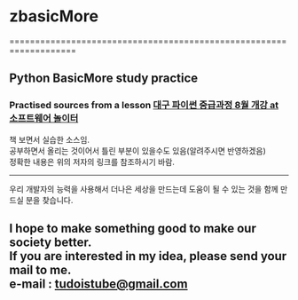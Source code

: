 # zbasicMore
===================================================================

## Python BasicMore study practice  

### Practised sources from a lesson [대구 파이썬 중급과정 8월 개강 at 소프트웨어 놀이터](http://cafe.naver.com/gubass/8881)    
    
책 보면서 실습한 소스임.  
공부하면서 올리는 것이어서 틀린 부분이 있을수도 있음(알려주시면 반영하겠음)  
정확한 내용은 위의 저자의 링크를 참조하시기 바람.  

---
우리 개발자의 능력을 사용해서 더나은 세상을 만드는데 도움이 될 수 있는 것을
함께 만드실 분을 찾습니다.

I hope to make something good to make our society better.  
If you are interested in my idea, please send your mail to me.  
e-mail : tudoistube@gmail.com
---
